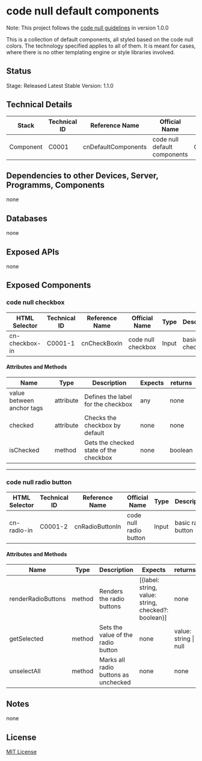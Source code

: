 # code null default components

Note: This project follows the [code null guidelines](https://github.com/code-null/organization/blob/main/guidelines.md) in version 1.0.0

This is a collection of default components, all styled based on the code null colors. The technology specified applies to all of them. It is meant for cases, where there is no other templating engine or style libraries involved.

## Status

Stage: Released
Latest Stable Version: 1.1.0

## Technical Details

| Stack     | Technical ID | Reference Name      | Official Name                | Type       | Requires Accounts | Technology      |
| --------- | ------------ | ------------------- | ---------------------------- | ---------- | ----------------- | --------------- |
| Component | C0001        | cnDefaultComponents | code null default components | Collection | false             | HTML, CSS, POJS |

## Dependencies to other Devices, Server, Programms, Components

none

## Databases

none

## Exposed APIs

none

## Exposed Components

### **code null checkbox**

| HTML Selector  | Technical ID | Reference Name | Official Name      | Type  | Description    |
| -------------- | ------------ | -------------- | ------------------ | ----- | -------------- |
| cn-checkbox-in | C0001-1      | cnCheckBoxIn   | code null checkbox | Input | basic checkbox |

#### Attributes and Methods

| Name                      | Type      | Description                            | Expects | returns |
| ------------------------- | --------- | -------------------------------------- | ------- | ------- |
| value between anchor tags | attribute | Defines the label for the checkbox     | any     | none    |
| checked                   | attribute | Checks the checkbox by default         | none    | none    |
| isChecked                 | method    | Gets the checked state of the checkbox | none    | boolean |

---

### **code null radio button**

| HTML Selector | Technical ID | Reference Name  | Official Name          | Type  | Description        |
| ------------- | ------------ | --------------- | ---------------------- | ----- | ------------------ |
| cn-radio-in   | C0001-2      | cnRadioButtonIn | code null radio button | Input | basic radio button |

#### Attributes and Methods

| Name               | Type   | Description                          | Expects                                              | returns               |
| ------------------ | ------ | ------------------------------------ | ---------------------------------------------------- | --------------------- |
| renderRadioButtons | method | Renders the radio buttons            | [\{label: string, value: string, checked?: boolean}] | none                  |
| getSelected        | method | Sets the value of the radio button   | none                                                 | value: string \| null |
| unselectAll        | method | Marks all radio buttons as unchecked | none                                                 | none                  |

## Notes

none

## License

[MIT License](https://github.com/code-null/cnCheckboxIn/blob/main/LICENSE)
